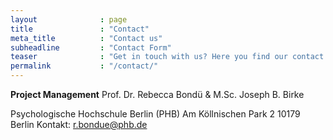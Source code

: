 ```yaml
---
layout              : page
title               : "Contact"
meta_title          : "Contact us"
subheadline         : "Contact Form"
teaser              : "Get in touch with us? Here you find our contact info."
permalink           : "/contact/"
---
```


**Project Management**
Prof. Dr. Rebecca Bondü & M.Sc. Joseph B. Birke 

Psychologische Hochschule Berlin (PHB) 
Am Köllnischen Park 2 10179 Berlin 
Kontakt: r.bondue@phb.de